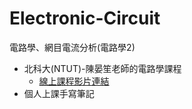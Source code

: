 # Electronic-Circuit
電路學、網目電流分析(電路學2)
- 北科大(NTUT)-陳晏笙老師的電路學課程
  - [線上課程影片連結](https://youtube.com/playlist?list=PL68D2uCy1WTMtp1m5TEJbKEt4kvlA4jLP&amp;si=rV5pLbxvIUShy4Ag)
- 個人上課手寫筆記

